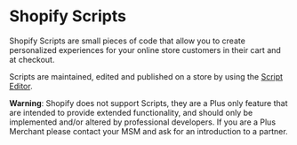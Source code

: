 # Shopify Scripts

Shopify Scripts are small pieces of code that allow you to create personalized experiences for your online store customers in their cart and at checkout.

Scripts are maintained, edited and published on a store by using the [Script Editor](https://help.shopify.com/manual/apps/apps-by-shopify/script-editor).

**Warning**: Shopify does not support Scripts, they are a Plus only feature that are intended to provide extended functionality, and should only be implemented and/or altered by professional developers. If you are a Plus Merchant please contact your MSM and ask for an introduction to a partner.






